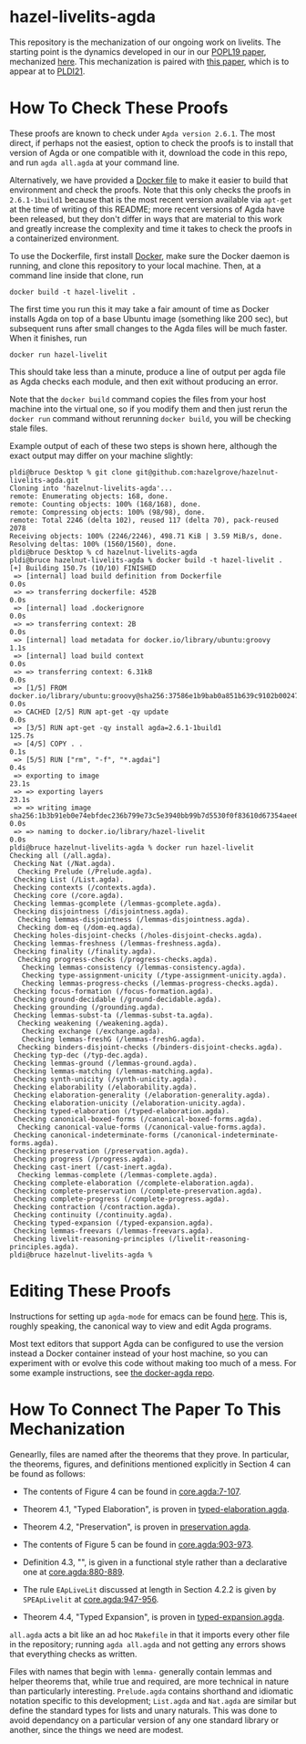 # hazel-livelits-agda
This repository is the mechanization of our ongoing work on livelits. The
starting point is the dynamics developed in our in our [POPL19
paper](https://arxiv.org/pdf/1805.00155), mechanized
[here](https://github.com/hazelgrove/hazelnut-dynamics-agda). This
mechanization is paired with [this
paper](https://github.com/hazelgrove/livelits-paper), which is to appear at
to [PLDI21](https://pldi21.sigplan.org/).

# How To Check These Proofs

These proofs are known to check under `Agda version 2.6.1`. The most
direct, if perhaps not the easiest, option to check the proofs is to
install that version of Agda or one compatible with it, download the code
in this repo, and run `agda all.agda` at your command line.

Alternatively, we have provided a [Docker file](Dockerfile) to make it
easier to build that environment and check the proofs. Note that this only
checks the proofs in `2.6.1-1build1` because that is the most recent
version available via `apt-get` at the time of writing of this README; more
recent versions of Agda have been released, but they don't differ in ways
that are material to this work and greatly increase the complexity and time
it takes to check the proofs in a containerized environment.

To use the Dockerfile, first install
[Docker](https://www.docker.com/products/docker-desktop), make sure the
Docker daemon is running, and clone this repository to your local
machine. Then, at a command line inside that clone, run

```
docker build -t hazel-livelit .
```

The first time you run this it may take a fair amount of time as Docker
installs Agda on top of a base Ubuntu image (something like 200 sec), but
subsequent runs after small changes to the Agda files will be much
faster. When it finishes, run

```
docker run hazel-livelit
```

This should take less than a minute, produce a line of output per agda file
as Agda checks each module, and then exit without producing an error.

Note that the `docker build` command copies the files from your host
machine into the virtual one, so if you modify them and then just rerun the
`docker run` command without rerunning `docker build`, you will be checking
stale files.

Example output of each of these two steps is shown here, although the exact
output may differ on your machine slightly:

```
pldi@bruce Desktop % git clone git@github.com:hazelgrove/hazelnut-livelits-agda.git
Cloning into 'hazelnut-livelits-agda'...
remote: Enumerating objects: 168, done.
remote: Counting objects: 100% (168/168), done.
remote: Compressing objects: 100% (98/98), done.
remote: Total 2246 (delta 102), reused 117 (delta 70), pack-reused 2078
Receiving objects: 100% (2246/2246), 498.71 KiB | 3.59 MiB/s, done.
Resolving deltas: 100% (1560/1560), done.
pldi@bruce Desktop % cd hazelnut-livelits-agda
pldi@bruce hazelnut-livelits-agda % docker build -t hazel-livelit .
[+] Building 150.7s (10/10) FINISHED
 => [internal] load build definition from Dockerfile                                                                     0.0s
 => => transferring dockerfile: 452B                                                                                     0.0s
 => [internal] load .dockerignore                                                                                        0.0s
 => => transferring context: 2B                                                                                          0.0s
 => [internal] load metadata for docker.io/library/ubuntu:groovy                                                         1.1s
 => [internal] load build context                                                                                        0.0s
 => => transferring context: 6.31kB                                                                                      0.0s
 => [1/5] FROM docker.io/library/ubuntu:groovy@sha256:37586e1b9bab0a851b639c9102b002475987c336fa3433fa01b6abf98dfdc2a7   0.0s
 => CACHED [2/5] RUN apt-get -qy update                                                                                  0.0s
 => [3/5] RUN apt-get -qy install agda=2.6.1-1build1                                                                   125.7s
 => [4/5] COPY . .                                                                                                       0.1s
 => [5/5] RUN ["rm", "-f", "*.agdai"]                                                                                    0.4s
 => exporting to image                                                                                                  23.1s
 => => exporting layers                                                                                                 23.1s
 => => writing image sha256:1b3b91eb0e74ebfdec236b799e73c5e3940bb99b7d5530f0f83610d67354aee6                             0.0s
 => => naming to docker.io/library/hazel-livelit                                                                         0.0s
pldi@bruce hazelnut-livelits-agda % docker run hazel-livelit
Checking all (/all.agda).
 Checking Nat (/Nat.agda).
  Checking Prelude (/Prelude.agda).
 Checking List (/List.agda).
 Checking contexts (/contexts.agda).
 Checking core (/core.agda).
 Checking lemmas-gcomplete (/lemmas-gcomplete.agda).
 Checking disjointness (/disjointness.agda).
  Checking lemmas-disjointness (/lemmas-disjointness.agda).
  Checking dom-eq (/dom-eq.agda).
 Checking holes-disjoint-checks (/holes-disjoint-checks.agda).
 Checking lemmas-freshness (/lemmas-freshness.agda).
 Checking finality (/finality.agda).
  Checking progress-checks (/progress-checks.agda).
   Checking lemmas-consistency (/lemmas-consistency.agda).
   Checking type-assignment-unicity (/type-assignment-unicity.agda).
   Checking lemmas-progress-checks (/lemmas-progress-checks.agda).
 Checking focus-formation (/focus-formation.agda).
 Checking ground-decidable (/ground-decidable.agda).
 Checking grounding (/grounding.agda).
 Checking lemmas-subst-ta (/lemmas-subst-ta.agda).
  Checking weakening (/weakening.agda).
   Checking exchange (/exchange.agda).
   Checking lemmas-freshG (/lemmas-freshG.agda).
  Checking binders-disjoint-checks (/binders-disjoint-checks.agda).
 Checking typ-dec (/typ-dec.agda).
 Checking lemmas-ground (/lemmas-ground.agda).
 Checking lemmas-matching (/lemmas-matching.agda).
 Checking synth-unicity (/synth-unicity.agda).
 Checking elaborability (/elaborability.agda).
 Checking elaboration-generality (/elaboration-generality.agda).
 Checking elaboration-unicity (/elaboration-unicity.agda).
 Checking typed-elaboration (/typed-elaboration.agda).
 Checking canonical-boxed-forms (/canonical-boxed-forms.agda).
  Checking canonical-value-forms (/canonical-value-forms.agda).
 Checking canonical-indeterminate-forms (/canonical-indeterminate-forms.agda).
 Checking preservation (/preservation.agda).
 Checking progress (/progress.agda).
 Checking cast-inert (/cast-inert.agda).
  Checking lemmas-complete (/lemmas-complete.agda).
 Checking complete-elaboration (/complete-elaboration.agda).
 Checking complete-preservation (/complete-preservation.agda).
 Checking complete-progress (/complete-progress.agda).
 Checking contraction (/contraction.agda).
 Checking continuity (/continuity.agda).
 Checking typed-expansion (/typed-expansion.agda).
 Checking lemmas-freevars (/lemmas-freevars.agda).
 Checking livelit-reasoning-principles (/livelit-reasoning-principles.agda).
pldi@bruce hazelnut-livelits-agda %
```


# Editing These Proofs

Instructions for setting up `agda-mode` for emacs can be found
[here](https://agda.readthedocs.io/en/v2.6.1.3/tools/emacs-mode.html). This
is, roughly speaking, the canonical way to view and edit Agda programs.

Most text editors that support Agda can be configured to use the version
instead a Docker container instead of your host machine, so you can
experiment with or evolve this code without making too much of a mess. For
some example instructions, see [the docker-agda
repo](https://github.com/banacorn/docker-agda).

# How To Connect The Paper To This Mechanization

Genearlly, files are named after the theorems that they prove. In
particular, the theorems, figures, and definitions mentioned explicitly in
Section 4 can be found as follows:

* The contents of Figure 4 can be found in
  [core.agda:7-107](core.agda#L7-L107).

* Theorem 4.1, "Typed Elaboration", is proven in
  [typed-elaboration.agda](typed-elaboration.agda).

* Theorem 4.2, "Preservation", is proven in
  [preservation.agda](preservation.agda).

* The contents of Figure 5 can be found in
  [core.agda:903-973](core.agda#L903-L973).

* Definition 4.3, "", is given in a functional style rather than a
  declarative one at [core.agda:880-889](core.agda#L880-L889).

* The rule `EApLiveLit` discussed at length in Section 4.2.2 is given by
  `SPEApLivelit` at [core.agda:947-956](core.agda#L947-L956).

* Theorem 4.4, "Typed Expansion", is proven in
  [typed-expansion.agda](typed-expansion.agda).

`all.agda` acts a bit like an ad hoc `Makefile` in that it imports every
other file in the repository; running `agda all.agda` and not getting any
errors shows that everything checks as written.

Files with names that begin with `lemma-` generally contain lemmas and
helper theorems that, while true and required, are more technical in nature
than particularly interesting. `Prelude.agda` contains shorthand and
idiomatic notation specific to this development; `List.agda` and `Nat.agda`
are similar but define the standard types for lists and unary
naturals. This was done to avoid dependancy on a particular version of any
one standard library or another, since the things we need are modest.

